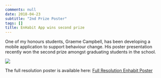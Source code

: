 ```yaml
---
comments: null
date: 2018-04-23
subtitle: "2nd Prize Poster"
tags: []
title: EnHabit App wins second prize 
---
```


One of my honours students, Graeme Campbell, has been developing a mobile application to support behaviour change. His poster presentation recently won the second prize amongst graduating students in the school.

![](/img/enhabit_poster_small.png)

The full resolution poster is available here: [Full Resolution Enhabit Poster](/img/enhabit_poster_large.png)


